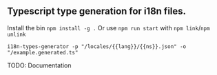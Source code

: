 ## Typescript type generation for i18n files.

Install the bin `npm install -g .`
Or use `npm run start` with `npm link`/`npm unlink`

`i18n-types-generator -p "/locales/{{lang}}/{{ns}}.json" -o "/example.generated.ts"`

TODO: Documentation

